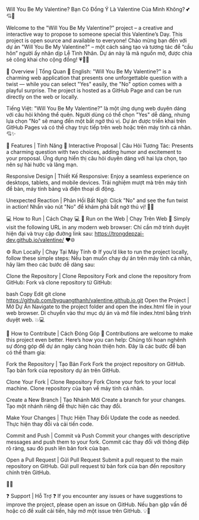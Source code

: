 Will You Be My Valentine?
Bạn Có Đồng Ý Là Valentine Của Mình Không?
💕💘💖

Welcome to the "Will You Be My Valentine?" project – a creative and interactive way to propose to someone special this Valentine’s Day. This project is open source and available to everyone!
Chào mừng bạn đến với dự án "Will You Be My Valentine?" – một cách sáng tạo và tương tác để “cầu hôn” người ấy nhân dịp Lễ Tình Nhân. Dự án này là mã nguồn mở, được chia sẻ công khai cho cộng đồng!
💗🎉🥳

🎈 Overview | Tổng Quan 🎈
English:
"Will You Be My Valentine?" is a charming web application that presents one unforgettable question with a twist — while you can select "Yes" easily, the "No" option comes with a playful surprise. The project is hosted as a GitHub Page and can be run directly on the web or locally.

Tiếng Việt:
"Will You Be My Valentine?" là một ứng dụng web duyên dáng với câu hỏi không thể quên. Người dùng có thể chọn "Yes" dễ dàng, nhưng lựa chọn "No" sẽ mang đến một bất ngờ thú vị. Dự án được triển khai trên GitHub Pages và có thể chạy trực tiếp trên web hoặc trên máy tính cá nhân.
💘✨

🌹 Features | Tính Năng 🌹
Interactive Proposal | Câu Hỏi Tương Tác:
Presents a charming question with two choices, adding humor and excitement to your proposal.
Ứng dụng hiển thị câu hỏi duyên dáng với hai lựa chọn, tạo nên sự hài hước và lãng mạn.

Responsive Design | Thiết Kế Responsive:
Enjoy a seamless experience on desktops, tablets, and mobile devices.
Trải nghiệm mượt mà trên máy tính để bàn, máy tính bảng và điện thoại di động.

Unexpected Reaction | Phản Hồi Bất Ngờ:
Click "No" and see the fun twist in action!
Nhấn vào nút "No" để khám phá bất ngờ thú vị!
💞💓

💻 How to Run | Cách Chạy 💻
🚀 Run on the Web | Chạy Trên Web 🚀
Simply visit the following URL in any modern web browser:
Chỉ cần mở trình duyệt hiện đại và truy cập đường link sau:
https://trongdepzai-dev.github.io/valentine/
❤️🌐

⚙️ Run Locally | Chạy Tại Máy Tính ⚙️
If you’d like to run the project locally, follow these simple steps:
Nếu bạn muốn chạy dự án trên máy tính cá nhân, hãy làm theo các bước dễ dàng sau:

Clone the Repository | Clone Repository
Fork and clone the repository from GitHub:
Fork và clone repository từ GitHub:

bash
Copy
Edit
git clone https://github.com/byquangthanh/valentine.github.io.git
Open the Project | Mở Dự Án
Navigate to the project folder and open the index.html file in your web browser.
Di chuyển vào thư mục dự án và mở file index.html bằng trình duyệt web.
💥💻

🤝 How to Contribute | Cách Đóng Góp 🤝
Contributions are welcome to make this project even better. Here’s how you can help:
Chúng tôi hoan nghênh sự đóng góp để dự án ngày càng hoàn thiện hơn. Đây là các bước để bạn có thể tham gia:

Fork the Repository | Tạo Bản Fork
Fork the project repository on GitHub.
Tạo bản fork của repository dự án trên GitHub.

Clone Your Fork | Clone Repository Fork
Clone your fork to your local machine.
Clone repository của bạn về máy tính cá nhân.

Create a New Branch | Tạo Nhánh Mới
Create a branch for your changes.
Tạo một nhánh riêng để thực hiện các thay đổi.

Make Your Changes | Thực Hiện Thay Đổi
Update the code as needed.
Thực hiện thay đổi và cải tiến code.

Commit and Push | Commit và Push
Commit your changes with descriptive messages and push them to your fork.
Commit các thay đổi với thông điệp rõ ràng, sau đó push lên bản fork của bạn.

Open a Pull Request | Gửi Pull Request
Submit a pull request to the main repository on GitHub.
Gửi pull request từ bản fork của bạn đến repository chính trên GitHub.

🌟🙌

❓ Support | Hỗ Trợ ❓
If you encounter any issues or have suggestions to improve the project, please open an issue on GitHub.
Nếu bạn gặp vấn đề hoặc có đề xuất cải tiến, hãy mở một issue trên GitHub.
💡📝
